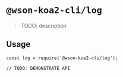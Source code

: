# `@wson-koa2-cli/log`

> TODO: description

## Usage

```
const log = require('@wson-koa2-cli/log');

// TODO: DEMONSTRATE API
```
